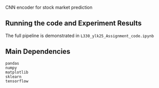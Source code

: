 CNN encoder for stock market prediction

## Running the code and Experiment Results
The full pipeline is demonstrated in `L330_ylk25_Assignment_code.ipynb`

## Main Dependencies
```
pandas
numpy
matplotlib
sklearn
tensorflow
```